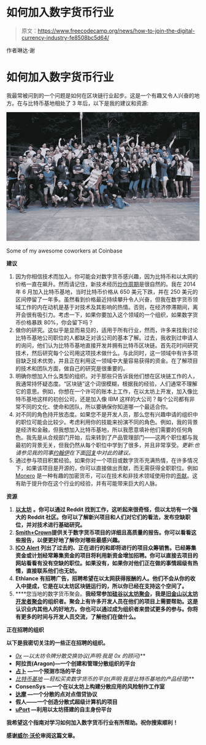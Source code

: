 # 如何加入数字货币行业

> 原文：<https://www.freecodecamp.org/news/how-to-join-the-digital-currency-industry-fe8508bc5d64/>

作者琳达·谢

# 如何加入数字货币行业

我最常被问到的一个问题是如何在区块链行业起步。这是一个有趣又令人兴奋的地方。在与比特币基地相处了 3 年后，以下是我的建议和资源:

![BdBcou711CccA3FK7KaCCkSm-NekCgBGck-T](img/0d446ebf0715e719b23b01e7b1051dfb.png)

Some of my awesome coworkers at Coinbase

**建议**

1.  因为你相信技术而加入。你可能会对数字货币感兴趣，因为比特币和以太网的价格一直在飙升。然而请记住，新技术经历[炒作周期](http://www.gartner.com/technology/research/methodologies/hype-cycle.jsp)是很自然的。我在 2014 年 6 月加入比特币基地，当时比特币价格从 650 美元下跌，并在 250 美元的区间停留了一年多。虽然看到价格最近持续攀升令人兴奋，但我在数字货币领域工作的内在动机是基于对技术及其影响的热情。否则，在经济停滞期间，离开会很有吸引力。考虑一下，如果你要加入这个领域的一个组织，如果数字货币价格暴跌 80%，你会留下吗？
2.  做你的研究。这似乎是显而易见的，适用于所有行业，然而，许多来找我讨论比特币基地公司职位的人都缺乏对该公司的基本了解。过去，我收到过申请人的询问，他们认为比特币基地直接开发并拥有比特币区块链。首先花时间研究技术，然后研究每个公司用这项技术做什么。与此同时，这一领域中有许多项目缺乏技术优势，并且正在利用这一领域中大量容易获得的资金。在了解项目的技术和团队方面，做自己的研究是很重要的。
3.  明确你想加入什么类型的组织。对于那些只告诉我他们想在区块链工作的人，我通常持怀疑态度。“区块链”这个词很模糊，根据我的经验，人们通常不理解它的意思。例如，你想在一个许可的账本上工作，在以太坊上开发，加入像比特币基地这样的初创公司，还是加入像 IBM 这样的大公司？每个公司都有非常不同的文化、使命和团队，所以要确保你知道哪一个最适合你。
4.  对不同的角色持开放态度。如果您不是开发人员，那么您有兴趣申请的组织中的职位可能会比较少。考虑利用你的技能来扮演不同的角色。例如，我的背景是经济和金融，但我想加入比特币基地，所以我愿意填补他们需要的任何角色。我先是从合规部门开始，后来转到了产品管理部门——这两个职位都与我最初的背景无关，但我仍然从每个职位中学到了很多，并且非常享受。*更新:也请参见我的同事[约翰伊](https://www.freecodecamp.org/news/how-to-join-the-digital-currency-industry-fe8508bc5d64/undefined)在下面[回复](https://medium.com/@johnyi275/re-being-open-to-new-roles-youre-absolutely-right-51cb1f646829)中对此的建议。*
5.  通过参与项目积累经验。如果你对一个项目或数字货币充满热情，在许多情况下，如果该项目是开源的，你可以直接做出贡献，而无需获得全职职位。例如 [Monero](https://getmonero.org/get-started/contributing/) 是一种有趣的加密货币，可以在技术和非技术领域使用你的[贡献](https://getmonero.org/getting-started/contribute)。这有助于提升你在这个行业的经验，并有可能带来巨大的人脉。

**资源**

1.  [**以太坊**](https://www.reddit.com/r/ethereum/) **。你可以通过 Reddit 找到工作，这听起来很奇怪，但以太坊有一个强大的 Reddit 社区。你可以了解新兴项目和人们对它们的看法，发布空缺职位，并对技术进行基础研究。**
2.  [**Smith+Crown**](https://www.smithandcrown.com)**提供关于数字货币项目的详细且高质量的报告。你可以看看这些报告，以便更好地了解你对哪些最感兴趣。**
3.  **[**ICO Alert**](https://www.icoalert.com) 列出了过去的、正在进行的和即将进行的项目众筹销售。已经筹集资金或计划经常筹集资金的项目将利用新资金增加招聘。你可以直接去项目的网站看看有没有空缺的职位。如果没有，如果你对他们正在做的事情超级有热情，直接联系他们也无妨。**
4.  **Ethlance 有招聘广告，招聘希望在以太网获得报酬的人。他们不会从你的收入中提成，它是在以太坊区块链运行的，所以你已经在支持这个空间了。**
5.  ****您当地的数字货币聚会。**我经常参加[硅谷以太坊聚会](https://www.meetup.com/EthereumSiliconValley/)，我是[旧金山以太坊开发者聚会](https://www.meetup.com/SF-Ethereum-Developers/)的组织者。聚会上有许多开发人员在他们的项目上需要帮助。这是认识业内其他人的好地方。你也可以通过成为组织者来尝试更多的参与。你将有更多的时间与开发人员交流，了解他们在做什么。**

****正在招聘的组织****

**以下是我密切关注的一些正在招聘的组织。**

*   **[0x](https://medium.com/0x-project/0x-is-laying-the-foundation-for-the-token-economy-eb2cc3b070d0) —以太坊令牌分散交换协议*(声明:我是 0x 的顾问)***
*   **阿拉贡(Aragon)—一个创建和管理分散组织的平台**
*   **[占卜](https://augur.net/careers.html) —一个预测市场的平台**
*   **[比特币基地](https://www.coinbase.com/careers) —轻松买卖数字货币的平台*(声明:我是比特币基地的产品经理)***
*   **ConsenSys —一个在以太坊上构建分散应用的风险制作工作室**
*   **[达摩](https://blog.dharma.io/introducing-dharma-a-decentralized-protocol-for-peer-to-peer-lending-9922964fa8c5) —一个分散的点对点借贷协议**
*   **假人——一个创造分散式超级计算机的项目**
*   **[uPort](https://angel.co/uport/jobs) —利用以太坊搭建的自主身份平台**

**我希望这个指南对学习如何加入数字货币行业有所帮助。祝你搜索顺利！**

**感谢[威尔·沃伦](https://medium.com/u/2b16f05dc65e)审阅这篇文章。**